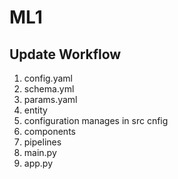 # ML1

## Update Workflow 
1. config.yaml
2. schema.yml
3. params.yaml
4. entity
5. configuration manages in src cnfig
6. components
7. pipelines
8. main.py
9. app.py
